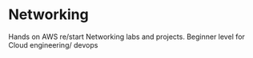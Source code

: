 # Networking
Hands on AWS re/start Networking labs and projects. Beginner level for Cloud engineering/ devops
